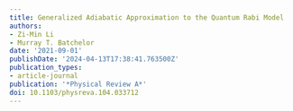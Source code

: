 ```yaml
---
title: Generalized Adiabatic Approximation to the Quantum Rabi Model
authors:
- Zi-Min Li
- Murray T. Batchelor
date: '2021-09-01'
publishDate: '2024-04-13T17:38:41.763500Z'
publication_types:
- article-journal
publication: '*Physical Review A*'
doi: 10.1103/physreva.104.033712
---
```

